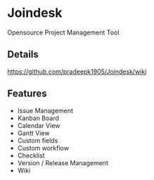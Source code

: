 # Joindesk
Opensource Project Management Tool

## Details
https://github.com/pradeepk1905/Joindesk/wiki

## Features
* Issue Management
* Kanban Board
* Calendar View
* Gantt View
* Custom fields
* Custom workflow
* Checklist 
* Version / Release Management
* Wiki
